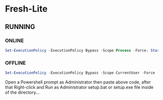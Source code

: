# Fresh-Lite

## RUNNING

### ONLINE

```powershell
Set-ExecutionPolicy -ExecutionPolicy Bypass -Scope Process -Force; Start-BitsTransfer -Source "https://raw.githubusercontent.com/YurinDoctrine/Fresh-Lite/main/Fresh-Lite/ooshutup.cfg"; [System.Net.ServicePointManager]::SecurityProtocol = [System.Net.ServicePointManager]::SecurityProtocol -bor 3072; Invoke-Expression ((New-Object System.Net.WebClient).DownloadString('https://raw.githubusercontent.com/YurinDoctrine/Fresh-Lite/main/Fresh-Lite/Lite.ps1'))

```

### OFFLINE

```powershell
Set-ExecutionPolicy -ExecutionPolicy Bypass -Scope CurrentUser -Force

```

 Open a Powershell prompt as Administrator then paste above code, after that Right-click and Run as
 Administrator setup.bat or setup.exe file inside of the directory...
